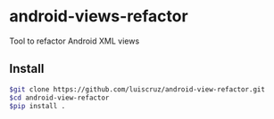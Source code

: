 # android-views-refactor
Tool to refactor Android XML views

## Install

```bash
$git clone https://github.com/luiscruz/android-view-refactor.git
$cd android-view-refactor
$pip install .
```
